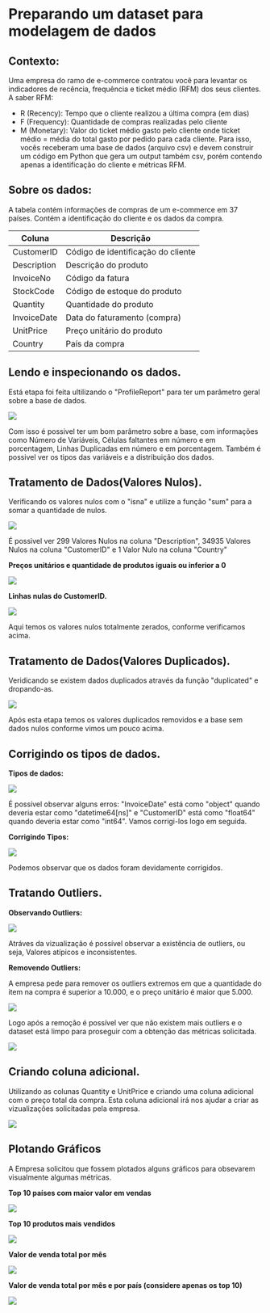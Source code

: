 # Preparando um dataset para modelagem de dados

## Contexto:

Uma empresa do ramo de e-commerce contratou você para levantar os indicadores de
recência, frequência e ticket médio (RFM) dos seus clientes.
A saber RFM:
 - R (Recency): Tempo que o cliente realizou a última compra (em dias)
 - F (Frequency): Quantidade de compras realizadas pelo cliente
 - M (Monetary): Valor do ticket médio gasto pelo cliente
onde ticket médio = média do total gasto por pedido para cada cliente.
Para isso, vocês receberam uma base de dados (arquivo csv) e devem construir um
código em Python que gera um output também csv, porém contendo apenas a
identificação do cliente e métricas RFM.

## Sobre os dados:

A tabela contém informações de compras de um e-commerce em 37 países. Contém a
identificação do cliente e os dados da compra.

| Coluna      | Descrição   | 
|-------------|-------------|
CustomerID    | Código de identificação do cliente
Description   | Descrição do produto             
InvoiceNo     | Código da fatura                   
StockCode     | Código de estoque do produto      
Quantity      | Quantidade do produto             
InvoiceDate   | Data do faturamento (compra)       
UnitPrice     | Preço unitário do produto         
Country       | País da compra                    

## Lendo e inspecionando os dados.

Está etapa foi feita ultilizando o "ProfileReport" para ter um parâmetro geral sobre a base de dados.

<img src="images/ProfileReport.png">

Com isso é possivel ter um bom parâmetro sobre a base, com informações como Número de Variáveis, Células faltantes em número e em porcentagem, Linhas Duplicadas em número e em porcentagem. Também é possivel ver os tipos das variáveis e a distribuição dos dados.

## Tratamento de Dados(Valores Nulos).

Verificando os valores nulos com o "isna" e utilize a função "sum" para a somar
a quantidade de nulos.

<img src="images/valoresNulos.png">

É possivel ver 299 Valores Nulos na coluna "Description", 34935 Valores Nulos na coluna "CustomerID" e 1 Valor Nulo na coluna "Country"

**Preços unitários e quantidade de produtos iguais ou inferior a 0**

<img src="images/preçoUnitario.png">

**Linhas nulas do CustomerID.**

<img src="images/nulosCustomerID.png">

Aqui temos os valores nulos totalmente zerados, conforme verificamos acima.

## Tratamento de Dados(Valores Duplicados).

Veridicando se existem dados duplicados através da função "duplicated" e dropando-as.

<img src="images/duplicados.png">

Após esta etapa temos os valores duplicados removidos e a base sem dados nulos conforme vimos um pouco acima.

## Corrigindo os tipos de dados.

**Tipos de dados:**

<img src="images/tipoDados.png">

É possível observar alguns erros: "InvoiceDate" está como "object" quando deveria estar como "datetime64[ns]" e "CustomerID" está como "float64" quando deveria estar como "int64". Vamos corrigi-los logo em seguida.

**Corrigindo Tipos:**

<img src="images/dadosCorrigidos.png">

Podemos observar que os dados foram devidamente corrigidos.

## Tratando Outliers.

**Observando Outliers:**

<img src="images/observOutliers.png">

Atráves da vizualização é possível observar a existência de outliers, ou seja, Valores atípicos e inconsistentes. 

**Removendo Outliers:**

A empresa pede para remover os outliers extremos em que a quantidade do item na compra é superior a 10.000, e o preço unitário é maior que 5.000.

<img src="images/removeOutliers.png">

Logo após a remoção é possível ver que não existem mais outliers e o dataset está limpo para proseguir com a obtenção das métricas solicitada.

<img src="images/observOutliers2.png">

## Criando coluna adicional.

Utilizando as colunas Quantity e UnitPrice e criando uma coluna adicional com o preço total da compra. Esta coluna adicional irá nos ajudar a criar as vizualizações solicitadas pela empresa.

<img src="images/TotalPrice.png">

## Plotando Gráficos

A Empresa solicitou que fossem plotados alguns gráficos para obsevarem visualmente algumas métricas.

**Top 10 países com maior valor em vendas**

<img src="images/top10pais_valor_vendas.png">

**Top 10 produtos mais vendidos**

<img src="images/top10produtos_mais_vendidos.png">

**Valor de venda total por mês**

<img src="images/valor_venda_mes.png">

**Valor de venda total por mês e por país (considere apenas os top 10)**

<img src="images/valor_venda_mes_pais.png">












